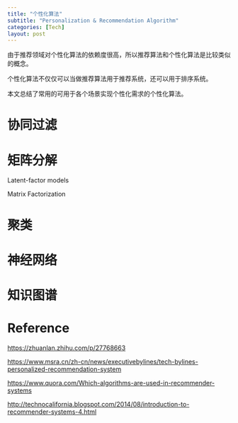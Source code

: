 ```yaml
---
title: "个性化算法"
subtitle: "Personalization & Recommendation Algorithm"
categories: [Tech]
layout: post
---
```


由于推荐领域对个性化算法的依赖度很高，所以推荐算法和个性化算法是比较类似的概念。

个性化算法不仅仅可以当做推荐算法用于推荐系统，还可以用于排序系统。

本文总结了常用的可用于各个场景实现个性化需求的个性化算法。


# 协同过滤


# 矩阵分解

Latent-factor models

Matrix Factorization


# 聚类


# 神经网络


# 知识图谱



# Reference

https://zhuanlan.zhihu.com/p/27768663

https://www.msra.cn/zh-cn/news/executivebylines/tech-bylines-personalized-recommendation-system

https://www.quora.com/Which-algorithms-are-used-in-recommender-systems

http://technocalifornia.blogspot.com/2014/08/introduction-to-recommender-systems-4.html